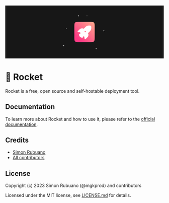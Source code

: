 <p align="center"><img src="./.github/assets/art.jpg" alt="Rocket"></p>

# 🚀 Rocket

Rocket is a free, open source and self-hostable deployment tool.

## Documentation

To learn more about Rocket and how to use it, please refer to the [official documentation](https://deploywithrocket.dev).

## Credits

-   [Simon Rubuano](https://github.com/mgkprod)
-   [All contributors](https://github.com/deploywithrocket/core/contributors)

## License

Copyright (c) 2023 Simon Rubuano (@mgkprod) and contributors

Licensed under the MIT license, see [LICENSE.md](LICENSE.md) for details.

